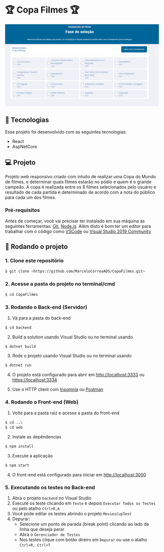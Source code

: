 # 🏆 Copa Filmes 🏆
![Copa Filmes](images/CopaFilmes.PNG)

## 🚀 Tecnologias
Esse projeto foi desenvolvido com as seguintes tecnologias:
- React
- AspNetCore

## 💻 Projeto
Projeto web responsivo criado com intuito de realizar uma Copa do Mundo de filmes, e determinar quais filmes estarão no pódio e quem é o grande campeão. A copa é realizada entre os 8 filmes selecionados pelo usuário e resultado de cada partida é determinado de acordo com a nota do público para cada um dos filmes.

### Pré-requisitos
Antes de começar, você vai precisar ter instalado em sua máquina as seguintes ferramentas:
[Git](https://git-scm.com), [Node.js](https://nodejs.org/en/).
Além disto é bom ter um editor para trabalhar com o código como [VSCode](https://code.visualstudio.com/) ou [Visual Studio 2019 Community](https://visualstudio.microsoft.com/pt-br/vs/community/)

## 🎲 Rodando o projeto

### 1. Clone este repositório
```bash
$ git clone <https://github.com/MarceloCorreaADS/CopaFilmes.git>
```

### 2. Acesse a pasta do projeto no terminal/cmd
```bash
$ cd CopaFilmes
```

### 3. Rodando o Back-end (Servidor)
1. Vá para a pasta do back-end
```bash
$ cd backend
```

2. Build a solution usando Visual Studio ou no terminal usando
```bash
$ dotnet build
```

3. Rode o projeto usando Visual Studio ou no terminal usando
```bash
$ dotnet run
```

4. O projeto está configurado para abrir em [http://localhost:3333](http://localhost:3333) ou [https://localhost:3334](https://localhost:3334)

5. Use o HTTP client com [Insomnia](https://insomnia.rest/download/) ou [Postman](https://www.postman.com/)

### 4. Rodando o Front-end (Web)

1. Volte para a pasta raiz e acesse a pasta do front-end
```bash
$ cd ..\
$ cd web
```

2. Instale as depêndencias
```bash
$ npm install
```

3. Execute a aplicação
```bash
$ npm start
```

4. O front-end está configurado para iniciar em [http://localhost:3000](http://localhost:3000)

### 5. Executando os testes no Back-end
1. Abra o projeto `backend` no Visual Studio
2. Execute os teste clicando em `Teste` e depois `Executar Todos os Testes` ou pelo atalho `Ctrl+R,A`
3. Você pode editar os testes abrindo o projeto `MoviesCupTest`
4. Depurar:
    * Selecione um ponto de parada (break point) clicando ao lado da linha que deseja parar
	* Abra o `Gerenciador de Testes`
	* Nos testes clique com botão direiro em `Depurar` ou use o atalho `Ctrl+R, Ctrl+T`